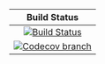 | **Build Status** |
|:----------------:|
| [![Build Status][build-img]][build-url] |
| [![Codecov branch][codecov-img]][codecov-url] |

[build-img]: https://github.com/guberger/CEGISLyapunovFixed.jl/workflows/CI/badge.svg?branch=main
[build-url]: https://github.com/guberger/CEGISLyapunovFixed.jl/actions?query=workflow%3ACI
[codecov-img]: http://codecov.io/github/guberger/CEGISLyapunovFixed.jl/coverage.svg?branch=main
[codecov-url]: http://codecov.io/github/guberger/CEGISLyapunovFixed.jl?branch=main

